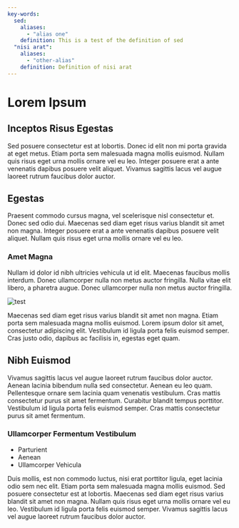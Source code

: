 ```yaml
---
key-words:
  sed: 
    aliases:
      - "alias one"
    definition: This is a test of the definition of sed
  "nisi arat": 
    aliases:
      - "other-alias"
    definition: Definition of nisi arat
---
```


# Lorem Ipsum

## Inceptos Risus Egestas
Sed posuere consectetur est at lobortis. Donec id elit non mi porta gravida at eget metus. Etiam porta sem malesuada magna mollis euismod. Nullam quis risus eget urna mollis ornare vel eu leo. Integer posuere erat a ante venenatis dapibus posuere velit aliquet. Vivamus sagittis lacus vel augue laoreet rutrum faucibus dolor auctor.

## Egestas
Praesent commodo cursus magna, vel scelerisque nisl consectetur et. Donec sed odio dui. Maecenas sed diam eget risus varius blandit sit amet non magna. Integer posuere erat a ante venenatis dapibus posuere velit aliquet. Nullam quis risus eget urna mollis ornare vel eu leo.

### Amet Magna
Nullam id dolor id nibh ultricies vehicula ut id elit. Maecenas faucibus mollis interdum. Donec ullamcorper nulla non metus auctor fringilla. Nulla vitae elit libero, a pharetra augue. Donec ullamcorper nulla non metus auctor fringilla.

![test](https://placebear.com/300/200)

Maecenas sed diam eget risus varius blandit sit amet non magna. Etiam porta sem malesuada magna mollis euismod. Lorem ipsum dolor sit amet, consectetur adipiscing elit. Vestibulum id ligula porta felis euismod semper. Cras justo odio, dapibus ac facilisis in, egestas eget quam.

## Nibh Euismod
Vivamus sagittis lacus vel augue laoreet rutrum faucibus dolor auctor. Aenean lacinia bibendum nulla sed consectetur. Aenean eu leo quam. Pellentesque ornare sem lacinia quam venenatis vestibulum. Cras mattis consectetur purus sit amet fermentum. Curabitur blandit tempus porttitor. Vestibulum id ligula porta felis euismod semper. Cras mattis consectetur purus sit amet fermentum.

### Ullamcorper Fermentum Vestibulum
* Parturient
* Aenean
* Ullamcorper Vehicula

Duis mollis, est non commodo luctus, nisi erat porttitor ligula, eget lacinia odio sem nec elit. Etiam porta sem malesuada magna mollis euismod. Sed posuere consectetur est at lobortis. Maecenas sed diam eget risus varius blandit sit amet non magna. Nullam quis risus eget urna mollis ornare vel eu leo. Vestibulum id ligula porta felis euismod semper. Vivamus sagittis lacus vel augue laoreet rutrum faucibus dolor auctor.

